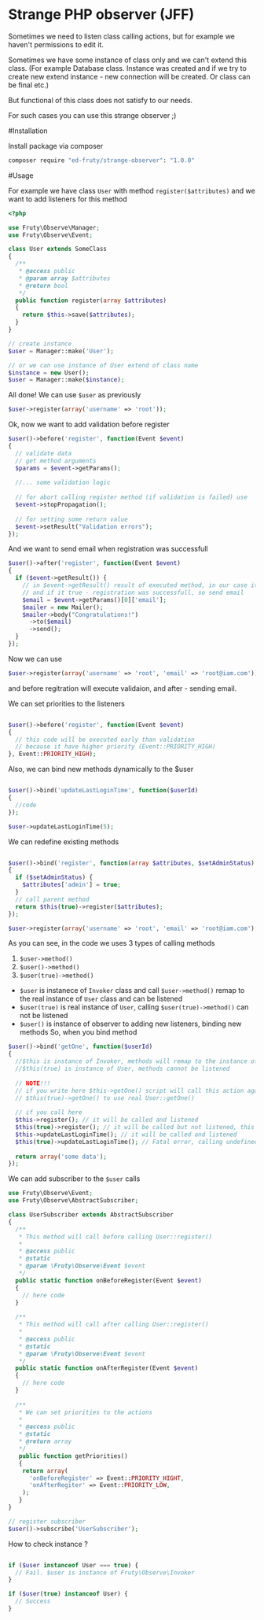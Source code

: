 Strange PHP observer (JFF)
================

Sometimes we need to listen class calling actions, but for example we haven't permissions to edit it.

Sometimes we have some instance of class only and we can't extend this class. (For example Database class. Instance was created and if we try to create new extend instance - new connection will be created. Or class can be final etc.)

But functional of this class does not satisfy to our needs.

For such cases you can use this strange observer ;)

#Installation

Install package via composer
  
  ```bash
  composer require "ed-fruty/strange-observer": "1.0.0"
```

#Usage

For example we have class `User` with method `register($attributes)` and we want to add listeners for this method

  ```php
  <?php
  
  use Fruty\Observe\Manager;
  use Fruty\Observe\Event;
  
  class User extends SomeClass
  {
    /**
     * @access public
     * @param array $attributes
     * @return bool
     */
    public function register(array $attributes)
    {
      return $this->save($attributes);
    }
  }
  
  // create instance
  $user = Manager::make('User');
  
  // or we can use instance of User extend of class name
  $instance = new User();
  $user = Manager::make($instance);
  
  ```
  All done!
  We can use `$user` as previously
  
  ```php
  $user->register(array('username' => 'root'));
  ```
  Ok, now we want to add validation before register
  
  ```php
  $user()->before('register', function(Event $event)
  {
    // validate data
    // get method arguments
    $params = $event->getParams();
    
    //... some validation logic
    
    // for abort calling register method (if validation is failed) use
    $event->stopPropagation();
    
    // for setting some return value
    $event->setResult("Validation errors");
  });
  ```
  
  And we want to send email when registration was successfull
  
  ```php
  $user()->after('register', function(Event $event)
  {
    if ($event->getResult()) {
      // in $event->getResult() result of executed method, in our case it is boolean 
      // and if it true - registration was successfull, so send email
      $email = $event->getParams()[0]['email'];
      $mailer = new Mailer();
      $mailer->body("Congratulations!")
        ->to($email)
        ->send();
    }
  });
  
  ```
  
  Now we can use
  
  ```php
  $user->register(array('username' => 'root', 'email' => 'root@iam.com'));
  ```
  
  and before regitration will execute validaion, and after - sending email.
  
  We can set priorities to the listeners
  
  ```php
  
  $user()->before('register', function(Event $event)
  {
    // this code will be executed early than validation
    // because it have higher priority (Event::PRIORITY_HIGH)
  }, Event::PRIORITY_HIGH);
  
  ```
  
  Also, we can bind new methods dynamically to the $user
  
  ```php
  
  $user()->bind('updateLastLoginTime', function($userId)
  {
    //code
  });
  
  $user->updateLastLoginTime(5);
  ```
  
  We can redefine existing methods
  
  ```php
  
  $user()->bind('register', function(array $attributes, $setAdminStatus)
  {
    if ($setAdminStatus) {
      $attributes['admin'] = true;
    }
    // call parent method
    return $this(true)->register($attributes);
  });
  
  $user->register(array('username' => 'root', 'email' => 'root@iam.com'), true);
  ```
  
As you can see, in the code we uses 3 types of calling methods
  1. `$user->method()`
  2. `$user()->method()`
  3. `$user(true)->method()`
  
   - `$user` is instanece of `Invoker` class and call `$user->method()` remap to the real instance of `User` class and can be listened
   - `$user(true)` is real instance of `User`, calling `$user(true)->method()` can not be listened
   - `$user()` is instance of observer to adding new listeners, binding new methods
So, when you bind method

  ```php
  $user()->bind('getOne', function($userId)
  {
    //$this is instance of Invoker, methods will remap to the instance of User and they can be listened
    //$this(true) is instance of User, methods cannot be listened
    
    // NOTE!!!
    // if you write here $this->getOne() script will call this action again and again, so you must to use 
    // $this(true)->getOne() to use real User::getOne()
    
    // if you call here
    $this->register(); // it will be called and listened
    $this(true)->register(); // it will be called but not listened, this is original User::register()
    $this->updateLastLoginTime(); // it will be called and listened
    $this(true)->updateLastLoginTime(); // Fatal error, calling undefined method User::updateLastLoginTime()
    
    return array('some data');
  });
  
  ```
  
  We can add subscriber to the `$user` calls
  
  ```php
  use Fruty\Observe\Event;
  use Fruty\Observe\AbstractSubscriber;
  
  class UserSubscriber extends AbstractSubscriber
  {
    /**
     * This method will call before calling User::register()
     *
     * @access public
     * @static 
     * @param \Fruty\Observe\Event $event
     */
    public static function onBeforeRegister(Event $event)
    {
      // here code
    }
    
    /**
     * This method will call after calling User::register()
     *
     * @access public
     * @static 
     * @param \Fruty\Observe\Event $event
     */
    public static function onAfterRegister(Event $event)
    {
      // here code
    }
    
    /**
     * We can set priorities to the actions
     *
     * @access public
     * @static
     * @return array
     */
     public function getPriorities()
     {
      return array(
        'onBeforeRegister' => Event::PRIORITY_HIGHT,
        'onAfterRegiter' => Event::PRIORITY_LOW,
      );
     }
  }
  
  // register subscriber
  $user()->subscribe('UserSubscriber');
  
  ```
  
  How to check instance ?
  
  ```php
  
  if ($user instanceof User === true) {
    // Fail. $user is instance of Fruty\Observe\Invoker
  }
  
  if ($user(true) instanceof User) {
    // Success
  }
